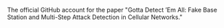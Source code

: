 The official GitHub account for the paper "Gotta Detect ’Em All: Fake Base Station and Multi-Step Attack Detection in Cellular Networks."

<!---
fbsdetector/fbsdetector is a ✨ special ✨ repository because its `README.md` (this file) appears on your GitHub profile.
You can click the Preview link to take a look at your changes.
--->
